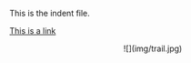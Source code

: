 This is the indent file.

<!-- You can use either markdown or html -->

[This is a link](https://www.facebook.com)

<center>
	![](img/trail.jpg)
</center>